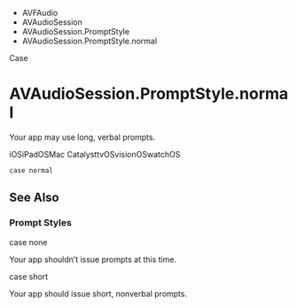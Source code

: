 

- AVFAudio
- AVAudioSession
- AVAudioSession.PromptStyle
-  AVAudioSession.PromptStyle.normal 

Case

# AVAudioSession.PromptStyle.normal

Your app may use long, verbal prompts.

iOSiPadOSMac CatalysttvOSvisionOSwatchOS

``` source
case normal
```

## See Also

### Prompt Styles

case none

Your app shouldn’t issue prompts at this time.

case short

Your app should issue short, nonverbal prompts.

